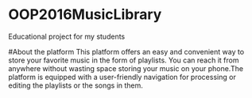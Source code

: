 # OOP2016MusicLibrary
Educational project for my students

#About the platform
This platform offers an easy and convenient way to store your favorite music in the form of playlists. You can reach it from anywhere without wasting space storing your music on your phone.The platform is equipped with a user-friendly navigation for processing or editing the playlists or the songs in them.
